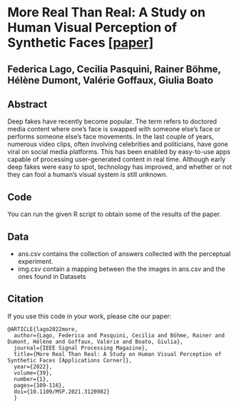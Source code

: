 # More Real Than Real: A Study on Human Visual Perception of Synthetic Faces  [[paper]](https://ieeexplore.ieee.org/abstract/document/9664582)

## Federica Lago, Cecilia Pasquini, Rainer Böhme, Hélène Dumont, Valérie Goffaux, Giulia Boato 

## Abstract

Deep fakes have recently become popular. The term refers to doctored media content where one’s face is swapped with someone else’s face or performs someone else’s face movements. In the last couple of years, numerous video clips, often involving celebrities and politicians, have gone viral on social media platforms. This has been enabled by easy-to-use apps capable of processing user-generated content in real time. Although early deep fakes were easy to spot, technology has improved, and whether or not they can fool a human’s visual system is still unknown.

## Code

You can run the given R script to obtain some of the results of the paper.

## Data

- ans.csv contains the collection of answers collected with the perceptual experiment.
- img.csv contain a mapping between the the images in ans.csv and the ones found in Datasets


## Citation

If you use this code in your work, please cite our paper:


```
@ARTICLE{lago2022more,
  author={Lago, Federica and Pasquini, Cecilia and Böhme, Rainer and Dumont, Hélène and Goffaux, Valérie and Boato, Giulia},
  journal={IEEE Signal Processing Magazine}, 
  title={More Real Than Real: A Study on Human Visual Perception of Synthetic Faces [Applications Corner]}, 
  year={2022},
  volume={39},
  number={1},
  pages={109-116},
  doi={10.1109/MSP.2021.3120982}
  }

```
